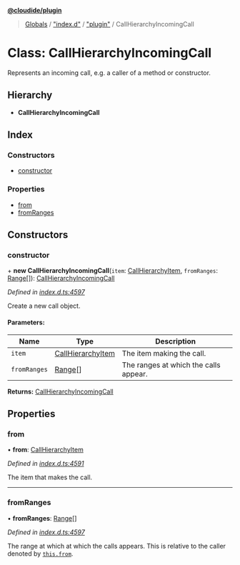**[@cloudide/plugin](../README.md)**

> [Globals](../README.md) / ["index.d"](../modules/_index_d_.md) / ["plugin"](../modules/_index_d_._plugin_.md) / CallHierarchyIncomingCall

# Class: CallHierarchyIncomingCall

Represents an incoming call, e.g. a caller of a method or constructor.

## Hierarchy

* **CallHierarchyIncomingCall**

## Index

### Constructors

* [constructor](_index_d_._plugin_.callhierarchyincomingcall.md#constructor)

### Properties

* [from](_index_d_._plugin_.callhierarchyincomingcall.md#from)
* [fromRanges](_index_d_._plugin_.callhierarchyincomingcall.md#fromranges)

## Constructors

### constructor

\+ **new CallHierarchyIncomingCall**(`item`: [CallHierarchyItem](_index_d_._plugin_.callhierarchyitem.md), `fromRanges`: [Range](_index_d_._plugin_.range.md)[]): [CallHierarchyIncomingCall](_index_d_._plugin_.callhierarchyincomingcall.md)

*Defined in [index.d.ts:4597](https://github.com/shuyaqian/cloudide-plugin-api/blob/6d83fa1/index.d.ts#L4597)*

Create a new call object.

#### Parameters:

Name | Type | Description |
------ | ------ | ------ |
`item` | [CallHierarchyItem](_index_d_._plugin_.callhierarchyitem.md) | The item making the call. |
`fromRanges` | [Range](_index_d_._plugin_.range.md)[] | The ranges at which the calls appear.  |

**Returns:** [CallHierarchyIncomingCall](_index_d_._plugin_.callhierarchyincomingcall.md)

## Properties

### from

•  **from**: [CallHierarchyItem](_index_d_._plugin_.callhierarchyitem.md)

*Defined in [index.d.ts:4591](https://github.com/shuyaqian/cloudide-plugin-api/blob/6d83fa1/index.d.ts#L4591)*

The item that makes the call.

___

### fromRanges

•  **fromRanges**: [Range](_index_d_._plugin_.range.md)[]

*Defined in [index.d.ts:4597](https://github.com/shuyaqian/cloudide-plugin-api/blob/6d83fa1/index.d.ts#L4597)*

The range at which at which the calls appears. This is relative to the caller
denoted by [`this.from`](#CallHierarchyIncomingCall.from).
